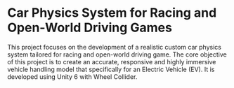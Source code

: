 # Car Physics System for Racing and Open-World Driving Games
This project focuses on the development of a realistic custom car physics system tailored for racing and open-world driving game. The core objective of this project is to create an accurate, responsive and highly immersive vehicle handling model that specifically for an Electric Vehicle (EV). It is developed using Unity 6 with Wheel Collider.
